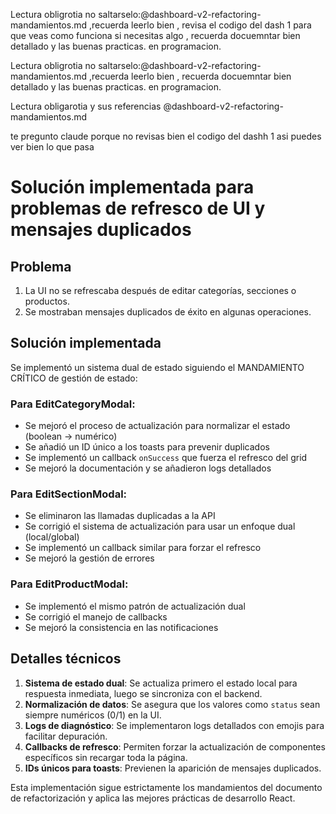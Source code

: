 Lectura obligrotia no saltarselo:@dashboard-v2-refactoring-mandamientos.md  ,recuerda leerlo bien , revisa el codigo del dash 1 para que veas como funciona si necesitas algo  , recuerda docuemntar bien detallado y las buenas practicas. en programacion.

Lectura obligrotia no saltarselo:@dashboard-v2-refactoring-mandamientos.md  ,recuerda leerlo bien   , recuerda docuemntar bien detallado y las buenas practicas. en programacion.

Lectura obligarotia y sus referencias @dashboard-v2-refactoring-mandamientos.md 





te pregunto claude porque no revisas bien el codigo del dashh 1 asi puedes ver bien lo que pasa 






# Solución implementada para problemas de refresco de UI y mensajes duplicados

## Problema
1. La UI no se refrescaba después de editar categorías, secciones o productos.
2. Se mostraban mensajes duplicados de éxito en algunas operaciones.

## Solución implementada
Se implementó un sistema dual de estado siguiendo el MANDAMIENTO CRÍTICO de gestión de estado:

### Para EditCategoryModal:
- Se mejoró el proceso de actualización para normalizar el estado (boolean → numérico)
- Se añadió un ID único a los toasts para prevenir duplicados
- Se implementó un callback `onSuccess` que fuerza el refresco del grid
- Se mejoró la documentación y se añadieron logs detallados

### Para EditSectionModal:
- Se eliminaron las llamadas duplicadas a la API
- Se corrigió el sistema de actualización para usar un enfoque dual (local/global)
- Se implementó un callback similar para forzar el refresco
- Se mejoró la gestión de errores

### Para EditProductModal:
- Se implementó el mismo patrón de actualización dual
- Se corrigió el manejo de callbacks
- Se mejoró la consistencia en las notificaciones

## Detalles técnicos
1. **Sistema de estado dual**: Se actualiza primero el estado local para respuesta inmediata, luego se sincroniza con el backend.
2. **Normalización de datos**: Se asegura que los valores como `status` sean siempre numéricos (0/1) en la UI.
3. **Logs de diagnóstico**: Se implementaron logs detallados con emojis para facilitar depuración.
4. **Callbacks de refresco**: Permiten forzar la actualización de componentes específicos sin recargar toda la página.
5. **IDs únicos para toasts**: Previenen la aparición de mensajes duplicados.

Esta implementación sigue estrictamente los mandamientos del documento de refactorización y aplica las mejores prácticas de desarrollo React.